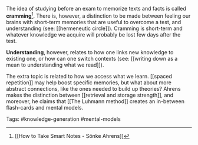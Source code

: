 The idea of studying before an exam to memorize texts and facts is called **cramming**[^1]. There is, however, a distinction to be made between feeling our brains with short-term memories that are useful to overcome a test, and understanding (see: [[hermeneutic circle]]). Cramming is short-term and whatever knowledge we acquire will probably be lost few days after the test. 

**Understanding**, however, relates to how one links new knowledge to existing one, or how can one switch contexts (see: [[writing down as a mean to understanding what we read]]). 

The extra topic is related to how we access what we learn. [[spaced repetition]] may help boost specific memories, but what about more abstract connections, like the ones needed to build up theories? Ahrens makes the distinction between [[retrieval and storage strength]], and moreover, he claims that [[The Luhmann method]] creates an in-between flash-cards and mental models. 

[^1]: [[How to Take Smart Notes - Sönke Ahrens]]

Tags: #knowledge-generation #mental-models